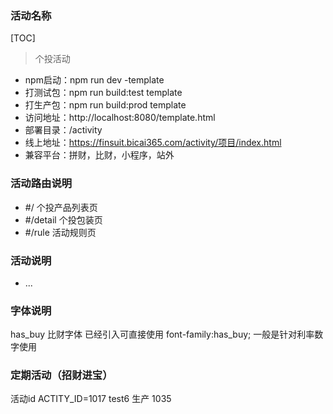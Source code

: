 ### 活动名称
[TOC]
> 个投活动
- npm启动：npm run dev -template
- 打测试包：npm run build:test template
- 打生产包：npm run build:prod template
- 访问地址：http://localhost:8080/template.html
- 部署目录：/activity
- 线上地址：https://finsuit.bicai365.com/activity/项目/index.html
- 兼容平台：拼财，比财，小程序，站外

### 活动路由说明
- #/ 个投产品列表页
- #/detail 个投包装页
- #/rule 活动规则页

### 活动说明
- ...

### 字体说明
has_buy  比财字体 已经引入可直接使用
font-family:has_buy;
一般是针对利率数字使用

### 定期活动（招财进宝）
活动id  ACTITY_ID=1017  test6         生产  1035  
